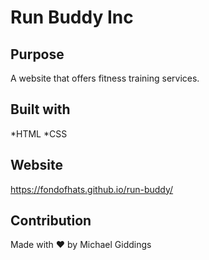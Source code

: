 # Run Buddy Inc

## Purpose
A website that offers fitness training services.

## Built with
*HTML
*CSS

## Website
https://fondofhats.github.io/run-buddy/

## Contribution
Made with ❤️ by Michael Giddings

